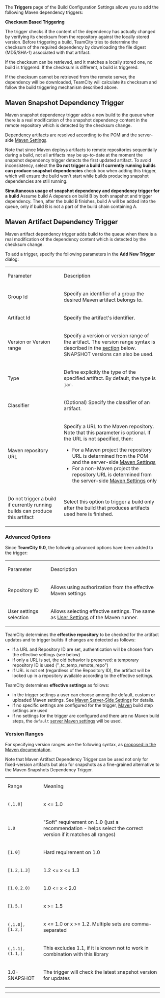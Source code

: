 [//]: # (title: Configuring Maven Triggers)
[//]: # (auxiliary-id: Configuring Maven Triggers)
[//]: # (Internal note. Do not delete. "Configuring Maven Triggersd81e3.txt")    

The __Triggers__ page of the Build Configuration Settings allows you to add the following Maven dependency triggers:

<tag-list of="chapter" mode="tree" depth="4"/>


__Checksum Based Triggering__

The trigger checks if the content of the dependency has actually changed by verifying its checksum from the repository against the locally stored version. Before triggering a build, TeamCity tries to determine the checksum of the required dependency by downloading the file digest (MD5/SHA\-1) associated with that artifact.

If the checksum can be retrieved, and it matches a locally stored one, no build is triggered. If the checksum is different, a build is triggered.

If the checksum cannot be retrieved from the remote server, the dependency will be downloaded, TeamCity will calculate its checksum and follow the build triggering mechanism described above.

## Maven Snapshot Dependency Trigger

Maven snapshot dependency trigger adds a new build to the queue when there is a real modification of the snapshot dependency content in the remote repository which is detected by the checksum change.

Dependency artifacts are resolved according to the POM and the server\-side [Maven Settings](maven-server-side-settings.md).

<note>

Note that since Maven deploys artifacts to remote repositories sequentially during a build, not all artifacts may be up\-to\-date at the moment the snapshot dependency trigger detects the first updated artifact. To avoid inconsistency, select the __Do not trigger a build if currently running builds can produce snapshot dependencies__ check box when adding this trigger, which will ensure the build won't start while builds producing snapshot dependencies are still running.
</note>


[//]: # (Internal note. Do not delete. "Configuring Maven Triggersd81e53.txt")    

<note>

__Simultaneous usage of snapshot dependency and dependency trigger for a build__
 Assume build A depends on build B by both snapshot and trigger dependency. Then, after the build B finishes, build A will be added into the queue, only if build B is not a part of the build chain containing A.
</note>

## Maven Artifact Dependency Trigger

Maven artifact dependency trigger adds build to the queue when there is a real modification of the dependency content which is detected by the checksum change.

To add a trigger, specify the following parameters in the __Add New Trigger__ dialog:

<table><tr>

<td>

Parameter


</td>

<td>

Description


</td></tr><tr>

<td>

Group Id


</td>

<td>

Specify an identifier of a group the desired Maven artifact belongs to.


</td></tr><tr>

<td>

Artifact Id


</td>

<td>

Specify the artifact's identifier.


</td></tr><tr>

<td>

Version or Version range


</td>

<td>

Specify a version or version range of the artifact. The version range syntax is described in the [section](#Version+Ranges) below. SNAPSHOT versions can also be used.


</td></tr><tr>

<td>

Type


</td>

<td>

Define explicitly the type of the specified artifact. By default, the type is `jar`.


</td></tr><tr>

<td>

Classifier


</td>

<td>

(Optional) Specify the classifier of an artifact.


</td></tr><tr>

<td>

Maven repository URL


</td>

<td>

Specify a URL to the Maven repository. Note that this parameter is optional. If the URL is not specified, then:

* For a Maven project the repository URL is determined from the POM and the server\-side [Maven Settings](maven-server-side-settings.md#Maven+Settings+Resolution+on+the+Server+Side)
* For a non\-Maven project the repository URL is determined from the server\-side [Maven Settings](maven-server-side-settings.md#Maven+Settings+Resolution+on+the+Server+Side) only


</td></tr><tr>

<td>

Do not trigger a build if currently running builds can produce this artifact


</td>

<td>

Select this option to trigger a build only after the build that produces artifacts used here is finished.


</td></tr></table>

### Advanced Options

Since __TeamCity 9.0__, the following advanced options have been added to the trigger:

<table><tr>

<td>

Parameter


</td>

<td>

Description


</td></tr><tr>

<td>

Repository ID


</td>

<td>

Allows using authorization from the effective Maven settings


</td></tr><tr>

<td>

User settings selection


</td>

<td>

Allows selecting effective settings. The same as [User Settings](maven.md#User+Settings) of the Maven runner.


</td></tr></table>

TeamCity determines the __effective repository__ to be checked for the artifact updates and to trigger builds if changes are detected as follows:
* if a URL and Repository ID are set, authentication will be chosen from the effective settings (see below)
* if only a URL is set, the old behavior is preserved: a temporary repository ID is used ("\_tc\_temp\_remote\_repo")
* if URL is not set (regardless of the Repository ID), the artifact will be looked up in a repository available according to the effective settings.


TeamCity determines __effective settings__ as follows:
* in the trigger settings a user can choose among the default, custom or uploaded Maven settings. See [Maven Server-Side Settings](maven-server-side-settings.md) for details.
* if no specific settings are configured for the trigger, [Maven](maven.md) build step settings are used
* if no settings for the trigger are configured and there are no Maven build steps, the `default` [server Maven settings](maven-server-side-settings.md) will be used.
### Version Ranges

For specifying version ranges use the following syntax, as [proposed in the Maven documentation](http://docs.codehaus.org/display/MAVEN/Dependency+Mediation+and+Conflict+Resolution#DependencyMediationandConflictResolution-DependencyVersionRanges).

Note that Maven Artifact Dependency Trigger can be used not only for fixed\-version artifacts but also for snapshots as a fine\-grained alternative to the Maven Snapshots Dependency Trigger.

<table><tr>

<td>

Range


</td>

<td>

Meaning


</td></tr><tr>

<td>

`(,1.0]`


</td>

<td>

x &lt;= 1.0


</td></tr><tr>

<td>

`1.0`


</td>

<td>

"Soft" requirement on 1.0 (just a recommendation \- helps select the correct version if it matches all ranges)


</td></tr><tr>

<td>

`[1.0]`


</td>

<td>

Hard requirement on 1.0


</td></tr><tr>

<td>

`[1.2,1.3]`


</td>

<td>

1.2 &lt;= x &lt;= 1.3


</td></tr><tr>

<td>

`[1.0,2.0)`


</td>

<td>

1.0 &lt;= x &lt; 2.0


</td></tr><tr>

<td>

`[1.5,)`


</td>

<td>

x &gt;= 1.5


</td></tr><tr>

<td>

`(,1.0],[1.2,)`


</td>

<td>

x &lt;= 1.0 or x &gt;= 1.2. Multiple sets are comma\-separated


</td></tr><tr>

<td>

`(,1.1),(1.1,)`


</td>

<td>

This excludes 1.1, if it is known not to work in combination with this library


</td></tr><tr>

<td>

1.0\-SNAPSHOT


</td>

<td>

The trigger will check the latest snapshot version for updates


</td></tr></table>

[//]: # (Internal note. Do not delete. "Configuring Maven Triggersd81e322.txt")    

__ __